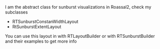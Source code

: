 I am the abstract class for sunburst visualizations in Roassal2, check my subclasses 

* RTSunburstConstanWidthLayout
* RtSunburstExtentLayout

You can use this layout in with RTLayoutBuilder or with RTSunburstBuilder
and their examples to get more info